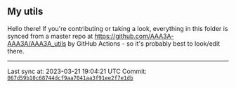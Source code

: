 ## My utils

Hello there! If you're contributing or taking a look, everything in this folder
is synced from a master repo at https://github.com/AAA3A-AAA3A/AAA3A_utils by GitHub Actions -
so it's probably best to look/edit there.

---

Last sync at: 2023-03-21 19:04:21 UTC
Commit: [`067d59b10c68744dcf9aa7041aa3f91ee2f7e1db`](https://github.com/AAA3A-AAA3A/AAA3A_utils/commit/067d59b10c68744dcf9aa7041aa3f91ee2f7e1db)
